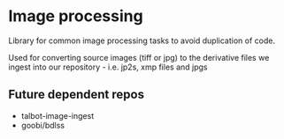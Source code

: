 # Image processing

Library for common image processing tasks to avoid duplication of code.

Used for converting source images (tiff or jpg) to the derivative files we ingest into our repository - i.e. jp2s, xmp files and jpgs

## Future dependent repos
- talbot-image-ingest
- goobi/bdlss